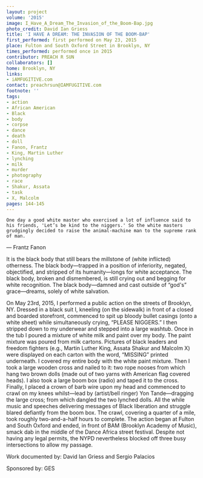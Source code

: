 ```yaml
---
layout: project
volume: '2015'
image: I_Have_A_Dream_The_Invasion_of_the_Boom-Bap.jpg
photo_credit: David Ian Griess
title: 'I HAVE A DREAM: THE INVASION OF THE BOOM-BAP'
first_performed: first performed on May 23, 2015
place: Fulton and South Oxford Street in Brooklyn, NY
times_performed: performed once in 2015
contributor: PREACH R SUN
collaborators: []
home: Brooklyn, NY
links:
- iAMFUGITIVE.com
contact: preachrsun@IAMFUGITIVE.com
footnote: ''
tags:
- action
- African American
- Black
- body
- corpse
- dance
- death
- doll
- Fanon, Frantz
- King, Martin Luther
- lynching
- milk
- murder
- photography
- race
- Shakur, Assata
- task
- X, Malcolm
pages: 144-145
---
```


	One day a good white master who exercised a lot of influence said to his friends, 'Let’s be kind to the niggers.' So the white masters grudgingly decided to raise the animal-machine man to the supreme rank of man.

— Frantz Fanon

It is the black body that still bears the millstone of (white inflicted) otherness. The black body—trapped in a position of inferiority, negated, objectified, and stripped of its humanity—longs for white acceptance. The black body, broken and dismembered, is still crying out and begging for white recognition. The black body—damned and cast outside of “god's” grace—dreams, solely of white salvation.

On May 23rd, 2015, I performed a public action on the streets of Brooklyn, NY. Dressed in a black suit I, kneeling (on the sidewalk) in front of a closed and boarded storefront, commenced to spit up bloody bullet casings (onto a white sheet) while simultaneously crying, “PLEASE NIGGERS.” I then stripped down to my underwear and stepped into a large washtub. Once in the tub I poured a mixture of white milk and paint over my body. The paint mixture was poured from milk cartons. Pictures of black leaders and freedom fighters (e.g., Martin Luther King, Assata Shakur and Malcolm X) were displayed on each carton with the word, “MISSING” printed underneath. I covered my entire body with the white paint mixture. Then I took a large wooden cross and nailed to it: two rope nooses from which hang two brown dolls (made out of two yarns with American flag covered heads). I also took a large boom box (radio) and taped it to the cross. Finally, I placed a crown of barb wire upon my head and commenced to crawl on my knees whilst—lead by (artist/bell ringer) Yon Tande—dragging the large cross; from which dangled the two lynched dolls. All the while music and speeches delivering messages of Black liberation and struggle blared defiantly from the boom box. The crawl, covering a quarter of a mile, took roughly two-and-a-half hours to complete. The action began at Fulton and South Oxford and ended, in front of BAM (Brooklyn Academy of Music), smack dab in the middle of the Dance Africa street festival. Despite not having any legal permits, the NYPD nevertheless blocked off three busy intersections to allow my passage.

Work documented by: David Ian Griess and Sergio Palacios

Sponsored by: GES
